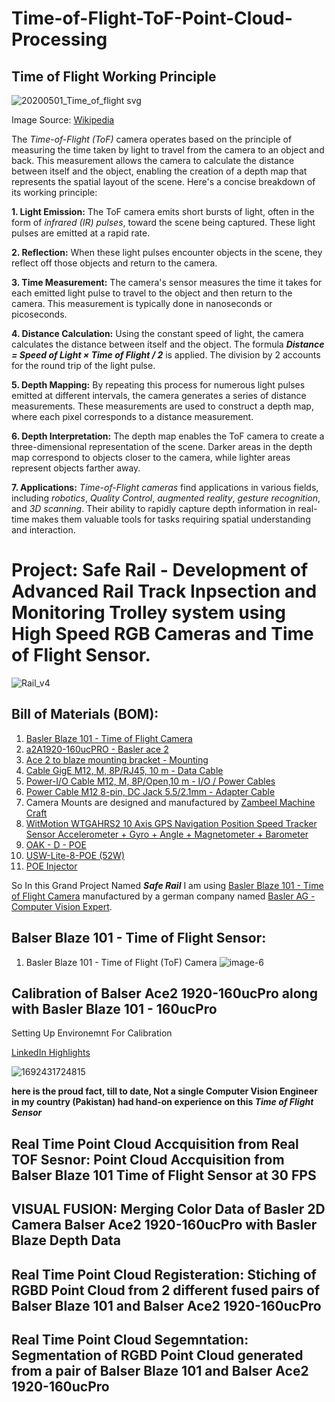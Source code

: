 # Time-of-Flight-ToF-Point-Cloud-Processing

## Time of Flight Working Principle

![20200501_Time_of_flight svg](https://github.com/SamiUddin-tech/Time-of-Flight-ToF-Point-Cloud-Processing/assets/81253183/2be4ca21-a279-421b-8ae3-9488fc117181)

Image Source: [Wikipedia](https://en.wikipedia.org/wiki/Time_of_flight)

The *Time-of-Flight (ToF)* camera operates based on the principle of measuring the time taken by light to travel from the camera to an object and back. This measurement allows the camera to calculate the distance between itself and the object, enabling the creation of a depth map that represents the spatial layout of the scene. Here's a concise breakdown of its working principle:

**1. Light Emission:** The ToF camera emits short bursts of light, often in the form of *infrared (IR) pulses*, toward the scene being captured. These light pulses are emitted at a rapid rate.

**2. Reflection:** When these light pulses encounter objects in the scene, they reflect off those objects and return to the camera.

**3. Time Measurement:** The camera's sensor measures the time it takes for each emitted light pulse to travel to the object and then return to the camera. This measurement is typically done in nanoseconds or picoseconds.

**4. Distance Calculation:** Using the constant speed of light, the camera calculates the distance between itself and the object. The formula ***Distance = Speed of Light × Time of Flight / 2*** is applied. The division by 2 accounts for the round trip of the light pulse.

**5. Depth Mapping:** By repeating this process for numerous light pulses emitted at different intervals, the camera generates a series of distance measurements. These measurements are used to construct a depth map, where each pixel corresponds to a distance measurement.

**6. Depth Interpretation:** The depth map enables the ToF camera to create a three-dimensional representation of the scene. Darker areas in the depth map correspond to objects closer to the camera, while lighter areas represent objects farther away.

**7. Applications:** *Time-of-Flight cameras* find applications in various fields, including *robotics*, *Quality Control*, *augmented reality*, *gesture recognition*, and *3D scanning*. Their ability to rapidly capture depth information in real-time makes them valuable tools for tasks requiring spatial understanding and interaction.

# Project: Safe Rail - Development of Advanced Rail Track Inpsection and Monitoring Trolley system using High Speed RGB Cameras and Time of Flight Sensor.

![Rail_v4](https://github.com/SamiUddin-tech/Time-of-Flight-ToF-Point-Cloud-Processing/assets/81253183/d4df7086-458a-45fe-8d57-ebf16c340b6b)

## Bill of Materials (BOM):
1. [Basler Blaze 101 - Time of Flight Camera](https://www.baslerweb.com/en/products/cameras/3d-cameras/basler-blaze/blaze-101/)
2. [ a2A1920-160ucPRO - Basler ace 2](https://www.baslerweb.com/en/products/cameras/area-scan-cameras/ace2/a2a1920-160ucpro/)
3. [Ace 2 to blaze mounting bracket - Mounting](https://www.baslerweb.com/en/products/accessories-and-bundles/ace-2-to-blaze-mounting-bracket/)
4. [Cable GigE M12, M, 8P/RJ45, 10 m - Data Cable](https://www.baslerweb.com/en/products/cable/cable-gige-m12-m-8p-rj45-10-m/)
5. [Power-I/O Cable M12, M, 8P/Open,10 m - I/O / Power Cables](https://www.baslerweb.com/en/products/cable/power-i-o-cable-m12-m-8p-open-10-m/)
6. [ Power Cable M12 8-pin, DC Jack 5.5/2.1mm - Adapter Cable](https://www.baslerweb.com/en/products/cable/power-cable-m12-8-pin-dc-jack-5-5-2-1mm/)
7. Camera Mounts are designed and manufactured by [Zambeel Machine Craft](https://www.zambeel.ltd/)
8. [WitMotion WTGAHRS2 10 Axis GPS Navigation Position Speed Tracker Sensor Accelerometer + Gyro + Angle + Magnetometer + Barometer](https://www.wit-motion.com/10-axis/witmotion-wtgahrs2-10-axis.html)
9. [OAK - D - POE](https://shop.luxonis.com/products/oak-d-poe)
10. [USW-Lite-8-POE (52W)](https://store.ui.com/us/en/products/usw-lite-8-poe)
11. [POE Injector](https://shop.luxonis.com/products/poe-injector?variant=43731965673695)

So In this Grand Project Named ***Safe Rail*** I am using [Basler Blaze 101 - Time of Flight Camera](https://www.baslerweb.com/en/products/cameras/3d-cameras/basler-blaze/blaze-101/) manufactured by a german company named [Basler AG - Computer Vision Expert](https://www.baslerweb.com/en/). 

## Balser Blaze 101 - Time of Flight Sensor:
1. Basler Blaze 101 - Time of Flight (ToF) Camera
![image-6](https://github.com/SamiUddin-tech/Time-of-Flight-ToF-Point-Cloud-Processing/assets/81253183/b8ed3293-5770-43fc-83ac-414e8339c92a)

## Calibration of Balser Ace2 1920-160ucPro along with Basler Blaze 101 - 160ucPro

Setting Up Environemnt For Calibration 

[LinkedIn Highlights](https://www.linkedin.com/posts/sami-uddin-a6b40b20a_computervision-cameracalibration-camras-activity-7098573158764490752-0OX7?utm_source=share&utm_medium=member_desktop)

![1692431724815](https://github.com/SamiUddin-tech/Time-of-Flight-ToF-Point-Cloud-Processing/assets/81253183/f7357cc5-e46e-4086-a787-bf6f57817611)

**here is the proud fact, till to date, Not a single Computer Vision Engineer in my country (Pakistan) had hand-on experience on this *Time of Flight Sensor***

## Real Time Point Cloud Accquisition from Real TOF Sesnor: Point Cloud Accquisition from Balser Blaze 101 Time of Flight Sensor at 30 FPS

## VISUAL FUSION: Merging Color Data of Basler 2D Camera Balser Ace2 1920-160ucPro with Basler Blaze Depth Data

## Real Time Point Cloud Registeration: Stiching of RGBD Point Cloud from 2 different fused pairs of Balser Blaze 101 and Balser Ace2 1920-160ucPro

## Real Time Point Cloud Segemntation: Segmentation of RGBD Point Cloud generated from a pair of Balser Blaze 101 and Balser Ace2 1920-160ucPro
